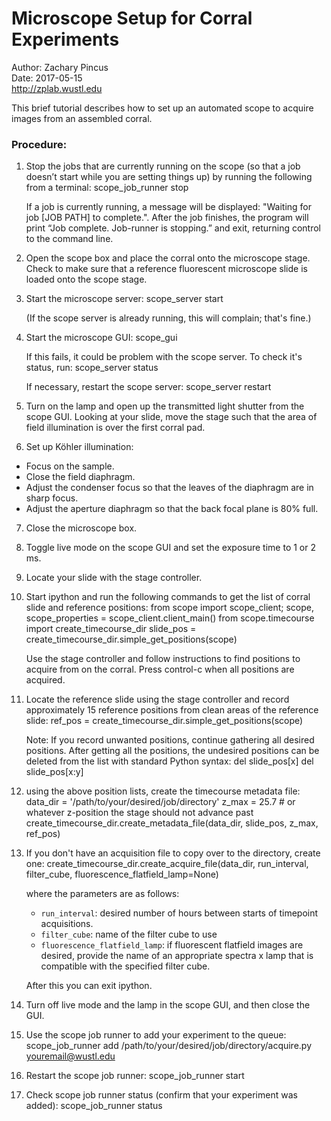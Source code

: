 # Microscope Setup for Corral Experiments
Author: Zachary Pincus  
Date: 2017-05-15  
http://zplab.wustl.edu

This brief tutorial describes how to set up an automated scope to acquire images from an assembled corral.

### Procedure:

1. Stop the jobs that are currently running on the scope (so that a job doesn’t start while you are setting things up) by running the following from a terminal:
       scope_job_runner stop

    If a job is currently running, a message will be displayed: "Waiting for job [JOB PATH] to complete.". After the job finishes, the program will print “Job complete. Job-runner is stopping.” and exit, returning control to the command line.

2. Open the scope box and place the corral onto the microscope stage. Check to make sure that a reference fluorescent microscope slide is loaded onto the scope stage.

3. Start the microscope server:
       scope_server start
      
    (If the scope server is already running, this will complain; that's fine.)

4. Start the microscope GUI:
       scope_gui

    If this fails, it could be problem with the scope server. To check it's status, run:
       scope_server status

    If necessary, restart the scope server:
       scope_server restart

5. Turn on the lamp and open up the transmitted light shutter from the scope GUI. Looking at your slide, move the stage such that the area of field illumination is over the first corral pad.

6. Set up Köhler illumination:  
  - Focus on the sample.
  - Close the field diaphragm.
  - Adjust the condenser focus so that the leaves of the diaphragm are in sharp focus.
  - Adjust the aperture diaphragm so that the back focal plane is 80% full.

7. Close the microscope box.

8. Toggle live mode on the scope GUI and set the exposure time to 1 or 2 ms.

9. Locate your slide with the stage controller.

10. Start ipython and run the following commands to get the list of corral slide and reference positions:
        from scope import scope_client; scope, scope_properties = scope_client.client_main() 
        from scope.timecourse import create_timecourse_dir
        slide_pos = create_timecourse_dir.simple_get_positions(scope)

    Use the stage controller and follow instructions to find positions to acquire from on the corral. Press control-c when all positions are acquired.

12. Locate the reference slide using the stage controller and record approximately 15 reference positions from clean areas of the reference slide:
        ref_pos = create_timecourse_dir.simple_get_positions(scope)

    Note: If you record unwanted positions, continue gathering all desired positions. After getting all the positions, the undesired positions can be deleted from the list with standard Python syntax:
        del slide_pos[x] 
        del slide_pos[x:y]

13. using the above position lists, create the timecourse metadata file:
        data_dir = '/path/to/your/desired/job/directory'
        z_max = 25.7 # or whatever z-position the stage should not advance past
        create_timecourse_dir.create_metadata_file(data_dir, slide_pos, z_max, ref_pos)

14. If you don't have an acquisition file to copy over to the directory, create one:
        create_timecourse_dir.create_acquire_file(data_dir, run_interval, filter_cube, fluorescence_flatfield_lamp=None)

    where the parameters are as follows:
    - `run_interval`: desired number of hours between starts of timepoint
        acquisitions.
    - `filter_cube`: name of the filter cube to use
    - `fluorescence_flatfield_lamp`: if fluorescent flatfield images are
        desired, provide the name of an appropriate spectra x lamp that is
        compatible with the specified filter cube.

    After this you can exit ipython.

15. Turn off live mode and the lamp in the scope GUI, and then close the GUI.

16. Use the scope job runner to add your experiment to the queue:
        scope_job_runner add /path/to/your/desired/job/directory/acquire.py youremail@wustl.edu

17. Restart the scope job runner:
        scope_job_runner start

18. Check scope job runner status (confirm that your experiment was added): 
        scope_job_runner status